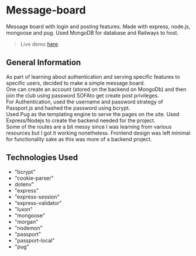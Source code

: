 # Message-board
Message board with login and posting features. Made with express, node.js, mongoose and pug. Used MongoDB for database and Railways to host.
> Live demo [here](https://message-board-a9ln.onrender.com/).



## General Information
As part of learning about authentication and serving specific features to specific users, decided to make a simple message board.\
One can create an account (stored on the backend on MongoDb) and then join the club using password SOFAto get create post privileges.\
For Authentication, used the username and password strategy of Passport.js and hashed the password using bcrypt.\
Used Pug as the templating engine to serve the pages on the site. Used Express/Nodejs to create the backend needed for the project.\
Some of the routes are a bit messy since I was learning from various resources but I got it working nonetheless. Frontend design was left minimal for functionality sake as this was more of a backend project. 


## Technologies Used
   - "bcrypt"
   - "cookie-parser"
   - dotenv"
   - "express"
   - "express-session"
   - "express-validator"
   - "luxon"
   - "mongoose"
   - "morgan"
   - "nodemon"
   - "passport"
   - "passport-local"
   - "pug"

